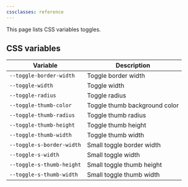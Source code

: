 ```yaml
---
cssclasses: reference
---
```


This page lists CSS variables toggles.

## CSS variables

| Variable                  | Description                   |
| ------------------------- | ----------------------------- |
| `--toggle-border-width`   | Toggle border width           |
| `--toggle-width`          | Toggle width                  |
| `--toggle-radius`         | Toggle radius                 |
| `--toggle-thumb-color`    | Toggle thumb background color |
| `--toggle-thumb-radius`   | Toggle thumb radius           |
| `--toggle-thumb-height`   | Toggle thumb height           |
| `--toggle-thumb-width`    | Toggle thumb width            |
| `--toggle-s-border-width` | Small toggle border width     |
| `--toggle-s-width`        | Small toggle width            |
| `--toggle-s-thumb-height` | Small toggle thumb height     |
| `--toggle-s-thumb-width`  | Small toggle thumb width      |
